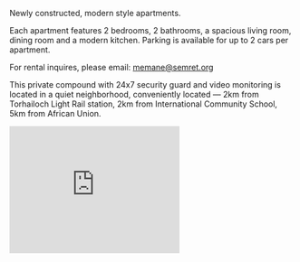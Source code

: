 Newly constructed, modern style apartments. 

Each apartment features 2 bedrooms, 2 bathrooms, a spacious living room, dining room and a modern kitchen.    Parking is available for up to 2 cars per apartment. 

For rental inquires, please email: memane@semret.org

<script src="https://cdn.jsdelivr.net/npm/publicalbum@latest/embed-ui.min.js" async></script>
<div class="pa-carousel-widget" style="width:100%; height:480px; display:none;"
  data-link="https://photos.app.goo.gl/P3r1DCqmWuVt1BF27"
  data-title="Memane"
  data-description="10 new photos · Album by Nemo Semret">
  <object data="https://lh3.googleusercontent.com/hxY0xORkhUbuNYq5rRJP_g9A2bwNp4Dbuu5pFq3BYS8_xYQYKU75wAQr2L_cu2eWU22CHQ6-RKt85xhe6GQtNqFhlewSTdPRZ6cZIiGcOODBLU1sts9PMjQrrbJWuwmqu5NQlSbLC4E=w1920-h1080"></object>
  <object data="https://lh3.googleusercontent.com/hRSqEQJ_JlYW8aY6S4tIS_9PHGqefTi7zbQJRzg2hSvgsDDgt02eYkeeezHvpWPOAQ_y8qXYO6fJ-x2y4n5pxS94dtNNr1DsaAU3SoHvxjn61VP9SZn5YX0Bf8jjxEhnCJ--erQYTlE=w1920-h1080"></object>
  <object data="https://lh3.googleusercontent.com/v8Bo6X_glk0lk_6_-V7sk0pk1q9wZgbD8LFknTQAqJtiKwT58EMa19pNRxqDnIu0_n0ssnwwtDuVgJ_KZgMV6Xj6ONGDz4aZfFUYWRWFwepgykTrsK30xhRqjlZtEjh7U_UJauftSTk=w1920-h1080"></object>
  <object data="https://lh3.googleusercontent.com/XvLt6v2L-281T7YZWnjKbOUzA8UfDzisKDGDJ96FVJJt6Hhh03uKMjZ_aKCaIKM2hMEcDtXWMQbgcZTH5_S-XU26etdoUWMi0LETNH_HJOxsMht_5N5RaQ_0yK3Aox3dzSl3bas0ypE=w1920-h1080"></object>
  <object data="https://lh3.googleusercontent.com/_arbNHczbASBS-eZPv_gw9WfzKdrB75HiXjai_dvOzrAvC3dplioxBfFt2QrKV517TCwhNYMngf_qQqljKL7kAOkZQ1uWEOxE6qIBiJaVnyg76yjzcywwbakqRkDpOSTrCQ8UDMETMg=w1920-h1080"></object>
  <object data="https://lh3.googleusercontent.com/S_pneQbh6aM_VP-2h_DE1z6SAhmeqZfG1ElOtz7WxkmrBnPVvK0pM9fgn5ZE55cQU6Mmuzd7xO6yo2jmQWqXPv5gRBH33nO-nHRzKXopA05y1G1dvDrfGS-x5iRloD2tjKpVn8os_jU=w1920-h1080"></object>
  <object data="https://lh3.googleusercontent.com/nzcPianqC4Risw_embkCd3nTxHdHrWGAVNjnAQVlSoy7ml6ttQOytRYkvzXBT34EMbLHjBM4YbmGWUS9lqtZ-8VsvyjG5Sug8SZdOcr3G3_FqSrvuUGTu_xuBghjKSnDFHZz9S0GTQ4=w1920-h1080"></object>
  <object data="https://lh3.googleusercontent.com/im7WcMgjn3QsP6_3cQW0a8bbzPKioxKit1Nr-uYUV_D0Ja9V37KzKx1LqOKg2sreKtc_8ckb2yztHY-zYEzdg11scQt3KPWpywk9Oz2tyO1_DPXKRj8xuxaQfHjs933Mbsl_UWJ107I=w1920-h1080"></object>
  <object data="https://lh3.googleusercontent.com/6rVSYSYYKEfode5py2Bfa0MqCnnRxlYxfyeeRByStlCBSLLnol-DB94hUCoHmvlPxFbzN0Pc4iMKoROo6V-uTWLyXZo7UI_h7t8yKDW1BYOKRXPlp7sHFQ2sn68ZGBx7e4JE_XKULYk=w1920-h1080"></object>
  <object data="https://lh3.googleusercontent.com/eNp4ymLY--M5hAHE_P4Cbb7a9ZTnCISRcnrE4KDhl_kKO6o-FU6P0Vo-i2BxkFjU8Fbw2eep4Bq26c08onU22Hv9MjkjPoODJPedYZfXG4Vh-Uk0J95KEh5kWyv-BeFK9Yc8VjoSZks=w1920-h1080"></object>
</div>

This private compound with 24x7 security guard and video monitoring is located in a quiet neighborhood, conveniently located — 2km from Torhailoch Light Rail station, 2km from International Community School, 5km from African Union.

<div>
  <iframe src="https://www.google.com/maps/embed?pb=!1m18!1m12!1m3!1d3940.771794561269!2d38.71442515272599!3d8.993134664590336!2m3!1f0!2f0!3f0!3m2!1i1024!2i768!4f13.1!3m3!1m2!1s0x0%3A0x0!2zOMKwNTknNDQuMyJOIDM4wrA0Mic1Mi4zIkU!5e0!3m2!1sen!2sus!4v1635214761293!5m2!1sen!2sus" 
        width="300" height="225" style="border:0;" allowfullscreen="" loading="lazy">
  </iframe>
</div>
